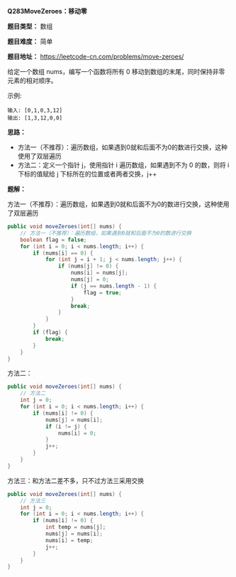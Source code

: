 **Q283MoveZeroes：移动零**

**题目类型：** 数组

**题目难度：** 简单

**题目地址：** https://leetcode-cn.com/problems/move-zeroes/

给定一个数组 nums，编写一个函数将所有 0 移动到数组的末尾，同时保持非零元素的相对顺序。

示例:

```
输入: [0,1,0,3,12]
输出: [1,3,12,0,0]
```

**思路：**

* 方法一（不推荐）：遍历数组，如果遇到0就和后面不为0的数进行交换，这种使用了双层遍历
* 方法二：定义一个指针 j，使用指针 i 遍历数组，如果遇到不为 0 的数，则将 i 下标的值赋给 j 下标所在的位置或者两者交换，j++

**题解：**

方法一（不推荐）：遍历数组，如果遇到0就和后面不为0的数进行交换，这种使用了双层遍历

```java
public void moveZeroes(int[] nums) {
    // 方法一（不推荐）：遍历数组，如果遇到0就和后面不为0的数进行交换
    boolean flag = false;
    for (int i = 0; i < nums.length; i++) {
        if (nums[i] == 0) {
            for (int j = i + 1; j < nums.length; j++) {
                if (nums[j] != 0) {
                    nums[i] = nums[j];
                    nums[j] = 0;
                    if (j == nums.length - 1) {
                        flag = true;
                    }
                    break;
                }
            }
        }
        if (flag) {
            break;
        }
    }
}
```

方法二：

```java
public void moveZeroes(int[] nums) {
    // 方法二
    int j = 0;
    for (int i = 0; i < nums.length; i++) {
        if (nums[i] != 0) {
            nums[j] = nums[i];
            if (i != j) {
                nums[i] = 0;
            }
            j++;
        }
    }
}
```

方法三：和方法二差不多，只不过方法三采用交换

```java
public void moveZeroes(int[] nums) {
    // 方法三
    int j = 0;
    for (int i = 0; i < nums.length; i++) {
        if (nums[i] != 0) {
            int temp = nums[j];
            nums[j] = nums[i];
            nums[i] = temp;
            j++;
        }
    }
}
```


